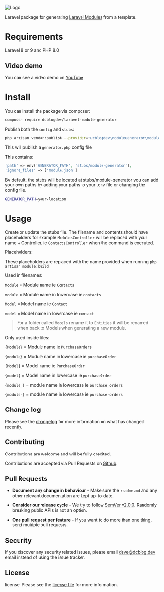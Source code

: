 ![Logo](https://repository-images.githubusercontent.com/463559799/6ff80679-ea73-42b9-bcb1-cb4e0e77f475)

Laravel package for generating [Laravel Modules](https://github.com/nWidart/laravel-modules) from a template. 

# Requirements

Laravel 8 or 9 and PHP 8.0

## Video demo

You can see a video demo on [YouTube](https://www.youtube.com/watch?v=K-au-d1LDhc)

# Install

You can install the package via composer:

```bash
composer require dcblogdev/laravel-module-generator
```

Publish both the `config` and `stubs`:

```bash
php artisan vendor:publish --provider="Dcblogdev\ModuleGenerator\ModuleGeneratorServiceProvider"
```

This will publish a `generator.php` config file

This contains:
```php
'path' => env('GENERATOR_PATH', 'stubs/module-generator'),
'ignore_files' => ['module.json']
```
By default, the stubs will be located at stubs/module-generator you can add your own paths by adding your paths to your .env file or changing the config file.

```bash 
GENERATOR_PATH=your-location
```

# Usage

Create or update the stubs file. The filename and contents should have placeholders for example `ModulesController` will be replaced with your name + Controller. ie `ContactsController` when the command is executed.

Placeholders:

These placeholders are replaced with the name provided when running `php artisan module:build`

Used in filenames:

`Module` = Module name ie `Contacts`

`module` = Module name in lowercase ie `contacts`

`Model` = Model name ie `Contact`

`model` = Model name in lowercase ie `contact`

> For a folder called `Models` rename it to `Entities` it will be renamed when back to Models when generating a new module.

Only used inside files:


`{Module}` = Module name ie `PurchaseOrders`

`{module}` = Module name in lowercase ie `purchaseOrder`

`{Model}` = Model name ie `PurchaseOrder`

`{model}` = Model name in lowercase ie `purchaseOrder`

`{module_}` = module name in lowercase ie `purchase_orders`

`{module-}` = module name in lowercase ie `purchase-orders` 

## Change log

Please see the [changelog][3] for more information on what has changed recently.

## Contributing

Contributions are welcome and will be fully credited.

Contributions are accepted via Pull Requests on [Github][4].

## Pull Requests

- **Document any change in behaviour** - Make sure the `readme.md` and any other relevant documentation are kept up-to-date.

- **Consider our release cycle** - We try to follow [SemVer v2.0.0][5]. Randomly breaking public APIs is not an option.

- **One pull request per feature** - If you want to do more than one thing, send multiple pull requests.

## Security

If you discover any security related issues, please email dave@dcblog.dev email instead of using the issue tracker.

## License

license. Please see the [license file][6] for more information.

[3]:    changelog.md
[4]:    https://github.com/dcblogdev/laravel-module-generator
[5]:    http://semver.org/
[6]:    license.md
